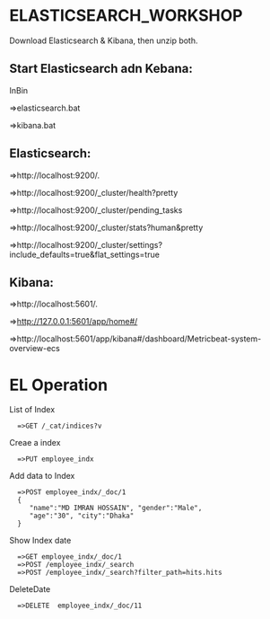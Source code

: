 # ELASTICSEARCH_WORKSHOP


 Download Elasticsearch & Kibana, then unzip both.



Start Elasticsearch adn Kebana:
-----------------------------------

InBin 

  =>elasticsearch.bat

  =>kibana.bat
  
  


Elasticsearch:
------------------------

  =>http://localhost:9200/.
  
  =>http://localhost:9200/_cluster/health?pretty
  
  =>http://localhost:9200/_cluster/pending_tasks
  
  =>http://localhost:9200/_cluster/stats?human&pretty
    
  =>http://localhost:9200/_cluster/settings?include_defaults=true&flat_settings=true
  
  
  
  
  
Kibana: 
----------------------------------------

  =>http://localhost:5601/.

  =>http://127.0.0.1:5601/app/home#/

  =>http://localhost:5601/app/kibana#/dashboard/Metricbeat-system-overview-ecs
  
  
  
  
EL Operation
============================


List of Index

      =>GET /_cat/indices?v
     
     
Creae a index

      =>PUT employee_indx


Add data to Index

      =>POST employee_indx/_doc/1
      {
         "name":"MD IMRAN HOSSAIN", "gender":"Male",
         "age":"30", "city":"Dhaka"
      }
      
      
Show Index date

      =>GET employee_indx/_doc/1
      =>POST /employee_indx/_search
      =>POST /employee_indx/_search?filter_path=hits.hits
      
      
  DeleteDate    
  
      =>DELETE  employee_indx/_doc/11


